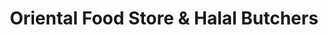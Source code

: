 ---
title: "Oriental Food Store & Halal Butchers"
url: /glasgow/oriental-food-store-and-halal-butchers/
shop: supermarket
---